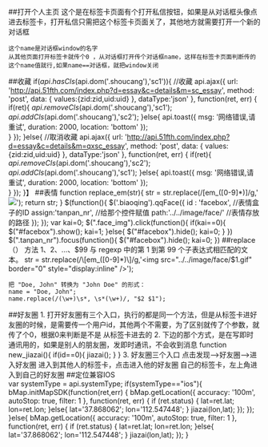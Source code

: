 ##打开个人主页
	这个是在标签卡页面有个打开私信按钮，如果是从对话框头像点进去标签卡，打开私信只需把这个标签卡页面关了，其他地方就需要打开一个新的对话框
	
	这个name是对话框window的名字
	从其他页面打开标签卡就传个0 ，从对话框打开传个对话框name，这样在标签卡页面判断传的这个name值就行,如果name==对话框，就把window关闭
##收藏
	if($api.hasCls($api.dom('.shoucang'),'sc1')){
        //收藏
            api.ajax({
                url: 'http://api.51fth.com/index.php?d=essay&c=details&m=sc_essay',
                method: 'post',
                data: {
                    values:{zid:zid,uid:uid}
                },
                dataType:'json'
            }, function(ret, err) {
                if(ret){
                    $api.removeCls($api.dom('.shoucang'),'sc1');
                    $api.addCls($api.dom('.shoucang'),'sc2');
                }else{
                    api.toast({
                        msg: '网络错误,请重试',
                        duration: 2000,
                        location: 'bottom'
                    });         
                }
            });
        }else{
            //取消收藏
            api.ajax({
                url: 'http://api.51fth.com/index.php?d=essay&c=details&m=qxsc_essay',
                method: 'post',
                data: {
                    values:{zid:zid,uid:uid}
                },
                dataType:'json'
            }, function(ret, err) {
                if(ret){
                    $api.removeCls($api.dom('.shoucang'),'sc2');
                    $api.addCls($api.dom('.shoucang'),'sc1');
                }else{
                    api.toast({
                        msg: '网络错误,请重试',
                        duration: 2000,
                        location: 'bottom'
                    });         
                }
            });
        }】
##表情
	function replace_em(str){
	    str = str.replace(/\[em_([0-9]*)\]/g,'<img src="../../image/face/$1.gif" border="0" style="display:inline" />');
	    return str;
	}
	$(function(){
	    $('.biaoqing').qqFace({
	        id : 'facebox', //表情盒子的ID
	        assign:'tanpan_nr', //给那个控件赋值
	        path:'../../image/face/'    //表情存放的路径
	    });
	});
	var kai=0;
	$(".face_img").click(function(){
	    if(kai==0){
	        $("#facebox").show();
	        kai=1;
	    }else{
	        $("#facebox").hide();
	        kai=0;
	    }
	})
	$(".tanpan_nr").focus(function(){
	    $("#facebox").hide();
	    kai=0;
	})
##replace（） 方法
	$1、$2、...、$99	与 regexp 中的第 1 到第 99 个子表达式相匹配的文本。
	str = str.replace(/\[em_([0-9]*)\]/g,'<img src="../../image/face/$1.gif" border="0" style="display:inline" />');

	把 "Doe, John" 转换为 "John Doe" 的形式：
	name = "Doe, John";
	name.replace(/(\w+)\s*, \s*(\w+)/, "$2 $1");
##好友圈
	1.
		打开好友圈有三个入口，执行的都是同一个方法，但是从标签卡进好友圈的时候，是需要传一个用户id，其他两个不需要，为了区别就传了个参数，就传了个0，根据0来判断是不是 从标签卡进去的
	2.
		下边的那个方式，是在写即时通讯用的，如果是别人的朋友圈，发即时通讯，不会收到消息
		function new_jiazai(){
		    if(id==0){
		        jiazai();
		    }
		}
	3. 好友圈三个入口
		点击发现-->好友圈-->进入好友圈
		进入到其他人的标签卡，点击进入他的好友圈
		自己的标签卡，左上角进入到自己的好友圈
##定位兼容IOS  
		var systemType = api.systemType;
    	if(systemType=="ios"){
    		bMap.initMapSDK(function(ret,err) {
    		    bMap.getLocation({
	    		    accuracy: '100m',
	    		    autoStop: true,
	    		    filter: 1
	    		}, function(ret, err) {
	    		    if (ret.status) {
	    		    	lat=ret.lat;
	    		    	lon=ret.lon;
	    		    }else{
	    		    	lat='37.868062';
	    		    	lon='112.547448';
	    		    }
	    		    jiazai(lon,lat);
	    		});
    		});	
    	}else{
    		bMap.getLocation({
			    accuracy: '100m',
			    autoStop: true,
			    filter: 1
			}, function(ret, err) {
			    if (ret.status) {
			    	lat=ret.lat;
			    	lon=ret.lon;
			    }else{
			    	lat='37.868062';
			    	lon='112.547448';
			    }
			    jiazai(lon,lat);
			});
    	}	